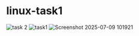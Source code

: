 
# linux-task1
![task 2](https://github.com/user-attachments/assets/71a6358c-afb8-47ad-b75c-25cec0602672)
![task1](https://github.com/user-attachments/assets/7a233542-928c-4395-9625-ac531518123d)
![Screenshot 2025-07-09 101921](https://github.com/user-attachments/assets/078c346b-b42b-4011-a200-34acbd47c497)


